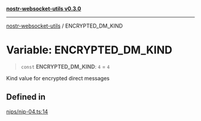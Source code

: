[**nostr-websocket-utils v0.3.0**](../README.md)

***

[nostr-websocket-utils](../globals.md) / ENCRYPTED\_DM\_KIND

# Variable: ENCRYPTED\_DM\_KIND

> `const` **ENCRYPTED\_DM\_KIND**: `4` = `4`

Kind value for encrypted direct messages

## Defined in

[nips/nip-04.ts:14](https://github.com/HumanjavaEnterprises/nostr-websocket-utils/blob/main/src/nips/nip-04.ts#L14)

